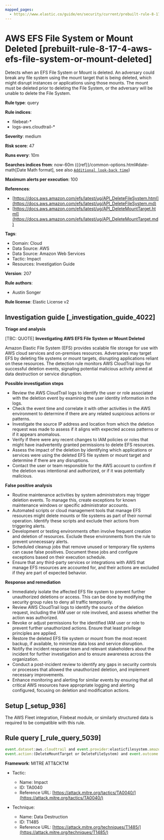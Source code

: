 ```yaml
---
mapped_pages:
  - https://www.elastic.co/guide/en/security/current/prebuilt-rule-8-17-4-aws-efs-file-system-or-mount-deleted.html
---
```


# AWS EFS File System or Mount Deleted [prebuilt-rule-8-17-4-aws-efs-file-system-or-mount-deleted]

Detects when an EFS File System or Mount is deleted. An adversary could break any file system using the mount target that is being deleted, which might disrupt instances or applications using those mounts. The mount must be deleted prior to deleting the File System, or the adversary will be unable to delete the File System.

**Rule type**: query

**Rule indices**:

* filebeat-*
* logs-aws.cloudtrail-*

**Severity**: medium

**Risk score**: 47

**Runs every**: 10m

**Searches indices from**: now-60m ({{ref}}/common-options.html#date-math[Date Math format], see also [`Additional look-back time`](docs-content://solutions/security/detect-and-alert/create-detection-rule.md#rule-schedule))

**Maximum alerts per execution**: 100

**References**:

* [https://docs.aws.amazon.com/efs/latest/ug/API_DeleteFileSystem.html](https://docs.aws.amazon.com/efs/latest/ug/API_DeleteFileSystem.md)
* [https://docs.aws.amazon.com/efs/latest/ug/API_DeleteMountTarget.html](https://docs.aws.amazon.com/efs/latest/ug/API_DeleteMountTarget.md)

**Tags**:

* Domain: Cloud
* Data Source: AWS
* Data Source: Amazon Web Services
* Tactic: Impact
* Resources: Investigation Guide

**Version**: 207

**Rule authors**:

* Austin Songer

**Rule license**: Elastic License v2

## Investigation guide [_investigation_guide_4022]

**Triage and analysis**

[TBC: QUOTE]
**Investigating AWS EFS File System or Mount Deleted**

Amazon Elastic File System (EFS) provides scalable file storage for use with AWS cloud services and on-premises resources. Adversaries may target EFS by deleting file systems or mount targets, disrupting applications reliant on these resources. The detection rule monitors AWS CloudTrail logs for successful deletion events, signaling potential malicious activity aimed at data destruction or service disruption.

**Possible investigation steps**

* Review the AWS CloudTrail logs to identify the user or role associated with the deletion event by examining the user identity information in the logs.
* Check the event time and correlate it with other activities in the AWS environment to determine if there are any related suspicious actions or patterns.
* Investigate the source IP address and location from which the deletion request was made to assess if it aligns with expected access patterns or if it appears anomalous.
* Verify if there were any recent changes to IAM policies or roles that might have inadvertently granted permissions to delete EFS resources.
* Assess the impact of the deletion by identifying which applications or services were using the deleted EFS file system or mount target and determine if there are any disruptions.
* Contact the user or team responsible for the AWS account to confirm if the deletion was intentional and authorized, or if it was potentially malicious.

**False positive analysis**

* Routine maintenance activities by system administrators may trigger deletion events. To manage this, create exceptions for known maintenance windows or specific administrator accounts.
* Automated scripts or cloud management tools that manage EFS resources might delete mounts or file systems as part of their normal operation. Identify these scripts and exclude their actions from triggering alerts.
* Development or testing environments often involve frequent creation and deletion of resources. Exclude these environments from the rule to prevent unnecessary alerts.
* Scheduled cleanup jobs that remove unused or temporary file systems can cause false positives. Document these jobs and configure exceptions based on their execution schedule.
* Ensure that any third-party services or integrations with AWS that manage EFS resources are accounted for, and their actions are excluded if they are part of expected behavior.

**Response and remediation**

* Immediately isolate the affected EFS file system to prevent further unauthorized deletions or access. This can be done by modifying the security group rules to deny all traffic temporarily.
* Review AWS CloudTrail logs to identify the source of the deletion request, including the IAM user or role involved, and assess whether the action was authorized.
* Revoke or adjust permissions for the identified IAM user or role to prevent further unauthorized actions. Ensure that least privilege principles are applied.
* Restore the deleted EFS file system or mount from the most recent backup, if available, to minimize data loss and service disruption.
* Notify the incident response team and relevant stakeholders about the incident for further investigation and to ensure awareness across the organization.
* Conduct a post-incident review to identify any gaps in security controls or processes that allowed the unauthorized deletion, and implement necessary improvements.
* Enhance monitoring and alerting for similar events by ensuring that all critical AWS resources have appropriate logging and alerting configured, focusing on deletion and modification actions.


## Setup [_setup_936]

The AWS Fleet integration, Filebeat module, or similarly structured data is required to be compatible with this rule.


## Rule query [_rule_query_5039]

```js
event.dataset:aws.cloudtrail and event.provider:elasticfilesystem.amazonaws.com and
event.action:(DeleteMountTarget or DeleteFileSystem) and event.outcome:success
```

**Framework**: MITRE ATT&CKTM

* Tactic:

    * Name: Impact
    * ID: TA0040
    * Reference URL: [https://attack.mitre.org/tactics/TA0040/](https://attack.mitre.org/tactics/TA0040/)

* Technique:

    * Name: Data Destruction
    * ID: T1485
    * Reference URL: [https://attack.mitre.org/techniques/T1485/](https://attack.mitre.org/techniques/T1485/)



